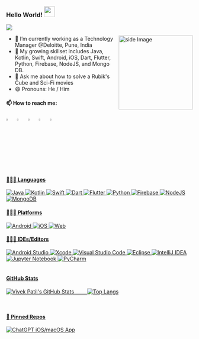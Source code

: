  ### Hello World!  <img src="https://github.com/sciencepal/sciencepal/blob/master/assets/Hi.gif" width="29px">
  ![](https://komarev.com/ghpvc/?username=patilvivekw&label=Profile%20Visits&color=blue&style=for-the-badge)
  
<img src="https://github.com/sciencepal/sciencepal/blob/master/assets/life_balance.gif" alt="side Image" align="right" width="200" height="auto" />
  
  - 🔭 I’m currently working as a Technology Manager @Deloitte, Pune, India
  - 🌱 My growing skillset includes Java, Kotlin, Swift, Android, iOS, Dart, Flutter, Python, Firebase, NodeJS, and Mongo DB.
  - 💬 Ask me about how to solve a Rubik's Cube and Sci-Fi movies
  - 😄 Pronouns: He / Him
  
  #### 📫 How to reach me:
  
  [<img src="https://img.icons8.com/color/48/000000/linkedin.png" width="3.5%"/>](https://www.linkedin.com/in/patilvivekw)  &nbsp; [<img src="https://img.icons8.com/color/48/000000/twitter.png" width="3.5%"/>](https://twitter.com/patilvivekw)  &nbsp; [<img src="https://img.icons8.com/fluent/48/000000/facebook-new.png" width="3.5%"/>](https://www.facebook.com/patilvivekw)  &nbsp; [<img src="https://img.icons8.com/fluent/48/000000/instagram-new.png" width="3.5%"/>](https://www.instagram.com/patilvivekw)  &nbsp; <a href="mailto:patilvivekw@gmail.com"> <img src="https://img.icons8.com/fluent/48/000000/gmail.png" width="3.5%"/>
  
  #### 👨🏻‍💻 Languages <br />
  ![Java](https://img.shields.io/badge/java-%23ED8B00.svg?style=for-the-badge&logo=openjdk&logoColor=white)
  ![Kotlin](https://img.shields.io/badge/kotlin-%237F52FF.svg?style=for-the-badge&logo=kotlin&logoColor=white)
  ![Swift](https://img.shields.io/badge/swift-F54A2A?style=for-the-badge&logo=swift&logoColor=white)
  ![Dart](https://img.shields.io/badge/dart-%230175C2.svg?style=for-the-badge&logo=dart&logoColor=white)
  ![Flutter](https://img.shields.io/badge/Flutter-%2302569B.svg?style=for-the-badge&logo=Flutter&logoColor=white)
  ![Python](https://img.shields.io/badge/python-3670A0?style=for-the-badge&logo=python&logoColor=ffdd54)
  ![Firebase](https://img.shields.io/badge/Firebase-039BE5?style=for-the-badge&logo=Firebase&logoColor=white)
  ![NodeJS](https://img.shields.io/badge/node.js-6DA55F?style=for-the-badge&logo=node.js&logoColor=white)
  ![MongoDB](https://img.shields.io/badge/MongoDB-%234ea94b.svg?style=for-the-badge&logo=mongodb&logoColor=white)

  #### 👨🏻‍💻 Platforms <br />
  ![Android](https://img.shields.io/badge/Android-3DDC84?style=for-the-badge&logo=android&logoColor=green&color=white)
  ![iOS](https://img.shields.io/badge/iOS-000000?style=for-the-badge&logo=ios&logoColor=black&color=grey)
  ![Web](https://img.shields.io/badge/Google%20Chrome-4285F4?style=for-the-badge&logo=GoogleChrome&logoColor=white&color=green)

  #### 👨🏻‍💻 IDEs/Editors <br />
  ![Android Studio](https://img.shields.io/badge/Android%20Studio-3DDC84.svg?style=for-the-badge&logo=android-studio&logoColor=green&color=white)
  ![Xcode](https://img.shields.io/badge/Xcode-007ACC?style=for-the-badge&logo=Xcode&logoColor=white)
  ![Visual Studio Code](https://img.shields.io/badge/Visual%20Studio%20Code-0078d7.svg?style=for-the-badge&logo=visual-studio-code&color=white&logoColor=blue)
  ![Eclipse](https://img.shields.io/badge/Eclipse-FE7A16.svg?style=for-the-badge&logo=Eclipse&logoColor=white)
  ![IntelliJ IDEA](https://img.shields.io/badge/IntelliJIDEA-000000.svg?style=for-the-badge&logo=intellij-idea&color=green&logoColor=black)
  ![Jupyter Notebook](https://img.shields.io/badge/jupyter-%23FA0F00.svg?style=for-the-badge&logo=jupyter&logoColor=white)
  ![PyCharm](https://img.shields.io/badge/pycharm-143?style=for-the-badge&logo=pycharm&logoColor=black&color=green&labelColor=green)
</br>
</br>

  #### GitHub Stats <br />

![Vivek Patil's GitHub Stats](https://github-readme-stats.vercel.app/api?username=patilvivekw&show_icons=true&rank_icon=github&theme=dark#gh-dark-mode-only)
&nbsp; &nbsp; &nbsp; &nbsp;
![Top Langs](https://github-readme-stats.vercel.app/api/top-langs/?username=patilvivekw&hide=TeX&layout=compact&theme=dark#gh-dark-mode-only&hide=cmake,c++)

</br>

  #### 📌  Pinned Repos <br />

[![ChatGPT iOS/macOS App](https://github-readme-stats.vercel.app/api/pin/?username=patilvivekw&repo=ChatGPTApp&show_owner=true&theme=dark#gh-dark-mode-only)]([https://github.com/anuraghazra/github-readme-stats](https://github.com/patilvivekw/ChatGPTApp))
  
<!--
**patilvivekw/patilvivekw** is a ✨ _special_ ✨ repository because its `README.md` (this file) appears on your GitHub profile.

Here are some ideas to get you started:

- 🔭 I’m currently working on ...
- 🌱 I’m currently learning ...
- 👯 I’m looking to collaborate on ...
- 🤔 I’m looking for help with ...
- 💬 Ask me about ...
- 📫 How to reach me: ...
- 😄 Pronouns: ...
- ⚡ Fun fact: ...
-->
